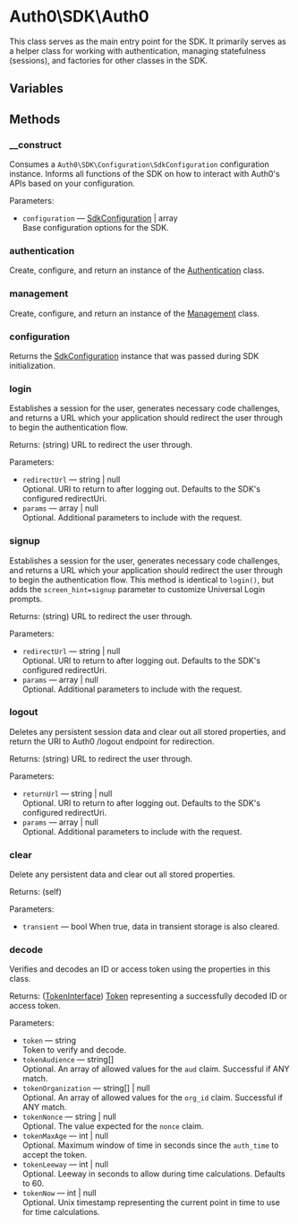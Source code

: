 # Auth0\\SDK\\Auth0

This class serves as the main entry point for the SDK. It primarily serves as a helper class for working with authentication, managing statefulness (sessions), and factories for other classes in the SDK.

## Variables

## Methods

### __construct
Consumes a `Auth0\SDK\Configuration\SdkConfiguration` configuration instance. Informs all functions of the SDK on how to interact with Auth0's APIs based on your configuration.

Parameters:
- `configuration` — [SdkConfiguration](Configuration/SdkConfiguration.md) | array  
  Base configuration options for the SDK.  

### authentication
Create, configure, and return an instance of the [Authentication](API/Authentication.md) class.

### management
Create, configure, and return an instance of the [Management](API/Management.md) class.

### configuration
Returns the [SdkConfiguration](Configuration/SdkConfiguration.md) instance that was passed during SDK initialization.

### login
Establishes a session for the user, generates necessary code challenges, and returns a URL which your application should redirect the user through to begin the authentication flow.

Returns: (string) URL to redirect the user through.

Parameters:
- `redirectUrl` — string | null  
  Optional. URI to return to after logging out. Defaults to the SDK's configured redirectUri.  
- `params` — array | null  
  Optional. Additional parameters to include with the request.  

### signup
Establishes a session for the user, generates necessary code challenges, and returns a URL which your application should redirect the user through to begin the authentication flow. This method is identical to `login()`, but adds the `screen_hint=signup` parameter to customize Universal Login prompts.

Returns: (string) URL to redirect the user through.

Parameters:
- `redirectUrl` — string | null  
  Optional. URI to return to after logging out. Defaults to the SDK's configured redirectUri.  
- `params` — array | null  
  Optional. Additional parameters to include with the request.  

### logout
Deletes any persistent session data and clear out all stored properties, and return the URI to Auth0 /logout endpoint for redirection.

Returns: (string) URL to redirect the user through.

Parameters:
- `returnUrl` — string | null  
  Optional. URI to return to after logging out. Defaults to the SDK's configured redirectUri.  
- `params` — array | null  
  Optional. Additional parameters to include with the request.  

### clear
Delete any persistent data and clear out all stored properties.

Returns: (self)

Parameters:
- `transient` — bool
  When true, data in transient storage is also cleared.  

### decode
Verifies and decodes an ID or access token using the properties in this class.

Returns: ([TokenInterface](Token.md)) [Token](Token.md) representing a successfully decoded ID or access token.

Parameters:
- `token` — string  
  Token to verify and decode.  
- `tokenAudience` — string[]  
  Optional. An array of allowed values for the `aud` claim. Successful if ANY match.  
- `tokenOrganization` — string[] | null  
  Optional. An array of allowed values for the `org_id` claim. Successful if ANY match.  
- `tokenNonce` — string | null  
  Optional. The value expected for the `nonce` claim.  
- `tokenMaxAge` — int | null  
  Optional. Maximum window of time in seconds since the `auth_time` to accept the token.
- `tokenLeeway` — int | null  
  Optional. Leeway in seconds to allow during time calculations. Defaults to 60.
- `tokenNow` — int | null  
  Optional. Unix timestamp representing the current point in time to use for time calculations.